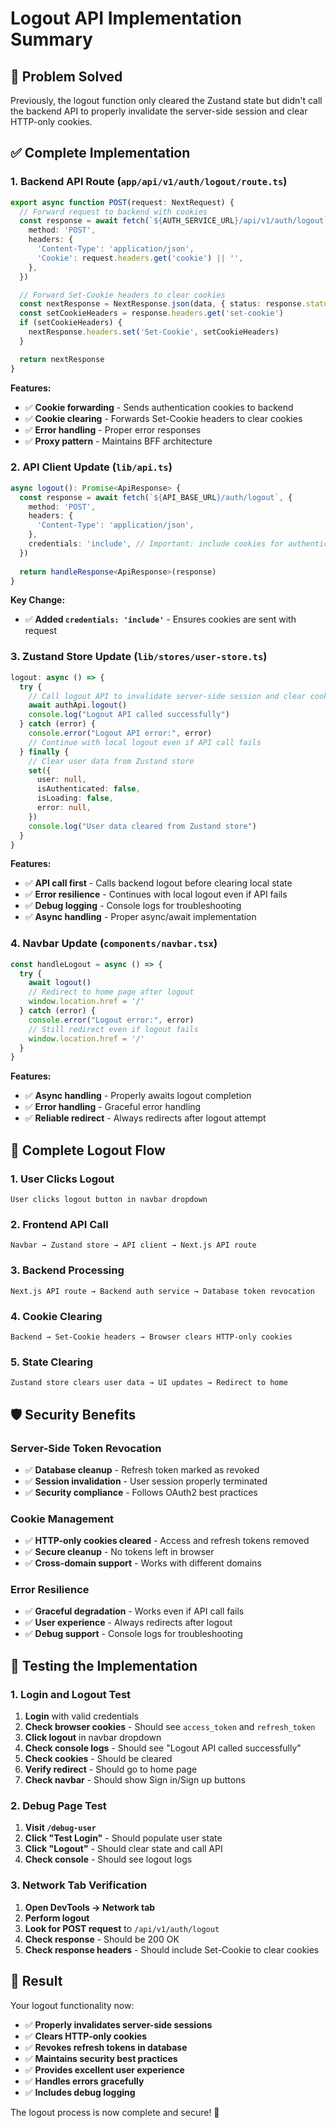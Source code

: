 # Logout API Implementation Summary

## 🎯 **Problem Solved**

Previously, the logout function only cleared the Zustand state but didn't call the backend API to properly invalidate the server-side session and clear HTTP-only cookies.

## ✅ **Complete Implementation**

### **1. Backend API Route** (`app/api/v1/auth/logout/route.ts`)
```typescript
export async function POST(request: NextRequest) {
  // Forward request to backend with cookies
  const response = await fetch(`${AUTH_SERVICE_URL}/api/v1/auth/logout`, {
    method: 'POST',
    headers: {
      'Content-Type': 'application/json',
      'Cookie': request.headers.get('cookie') || '',
    },
  })

  // Forward Set-Cookie headers to clear cookies
  const nextResponse = NextResponse.json(data, { status: response.status })
  const setCookieHeaders = response.headers.get('set-cookie')
  if (setCookieHeaders) {
    nextResponse.headers.set('Set-Cookie', setCookieHeaders)
  }

  return nextResponse
}
```

**Features:**
- ✅ **Cookie forwarding** - Sends authentication cookies to backend
- ✅ **Cookie clearing** - Forwards Set-Cookie headers to clear cookies
- ✅ **Error handling** - Proper error responses
- ✅ **Proxy pattern** - Maintains BFF architecture

### **2. API Client Update** (`lib/api.ts`)
```typescript
async logout(): Promise<ApiResponse> {
  const response = await fetch(`${API_BASE_URL}/auth/logout`, {
    method: 'POST',
    headers: {
      'Content-Type': 'application/json',
    },
    credentials: 'include', // Important: include cookies for authentication
  })
  
  return handleResponse<ApiResponse>(response)
}
```

**Key Change:**
- ✅ **Added `credentials: 'include'`** - Ensures cookies are sent with request

### **3. Zustand Store Update** (`lib/stores/user-store.ts`)
```typescript
logout: async () => {
  try {
    // Call logout API to invalidate server-side session and clear cookies
    await authApi.logout()
    console.log("Logout API called successfully")
  } catch (error) {
    console.error("Logout API error:", error)
    // Continue with local logout even if API call fails
  } finally {
    // Clear user data from Zustand store
    set({
      user: null,
      isAuthenticated: false,
      isLoading: false,
      error: null,
    })
    console.log("User data cleared from Zustand store")
  }
}
```

**Features:**
- ✅ **API call first** - Calls backend logout before clearing local state
- ✅ **Error resilience** - Continues with local logout even if API fails
- ✅ **Debug logging** - Console logs for troubleshooting
- ✅ **Async handling** - Proper async/await implementation

### **4. Navbar Update** (`components/navbar.tsx`)
```typescript
const handleLogout = async () => {
  try {
    await logout()
    // Redirect to home page after logout
    window.location.href = '/'
  } catch (error) {
    console.error("Logout error:", error)
    // Still redirect even if logout fails
    window.location.href = '/'
  }
}
```

**Features:**
- ✅ **Async handling** - Properly awaits logout completion
- ✅ **Error handling** - Graceful error handling
- ✅ **Reliable redirect** - Always redirects after logout attempt

## 🔄 **Complete Logout Flow**

### **1. User Clicks Logout**
```
User clicks logout button in navbar dropdown
```

### **2. Frontend API Call**
```
Navbar → Zustand store → API client → Next.js API route
```

### **3. Backend Processing**
```
Next.js API route → Backend auth service → Database token revocation
```

### **4. Cookie Clearing**
```
Backend → Set-Cookie headers → Browser clears HTTP-only cookies
```

### **5. State Clearing**
```
Zustand store clears user data → UI updates → Redirect to home
```

## 🛡️ **Security Benefits**

### **Server-Side Token Revocation**
- ✅ **Database cleanup** - Refresh token marked as revoked
- ✅ **Session invalidation** - User session properly terminated
- ✅ **Security compliance** - Follows OAuth2 best practices

### **Cookie Management**
- ✅ **HTTP-only cookies cleared** - Access and refresh tokens removed
- ✅ **Secure cleanup** - No tokens left in browser
- ✅ **Cross-domain support** - Works with different domains

### **Error Resilience**
- ✅ **Graceful degradation** - Works even if API call fails
- ✅ **User experience** - Always redirects after logout
- ✅ **Debug support** - Console logs for troubleshooting

## 🧪 **Testing the Implementation**

### **1. Login and Logout Test**
1. **Login** with valid credentials
2. **Check browser cookies** - Should see `access_token` and `refresh_token`
3. **Click logout** in navbar dropdown
4. **Check console logs** - Should see "Logout API called successfully"
5. **Check cookies** - Should be cleared
6. **Verify redirect** - Should go to home page
7. **Check navbar** - Should show Sign in/Sign up buttons

### **2. Debug Page Test**
1. **Visit `/debug-user`**
2. **Click "Test Login"** - Should populate user state
3. **Click "Logout"** - Should clear state and call API
4. **Check console** - Should see logout logs

### **3. Network Tab Verification**
1. **Open DevTools → Network tab**
2. **Perform logout**
3. **Look for POST request** to `/api/v1/auth/logout`
4. **Check response** - Should be 200 OK
5. **Check response headers** - Should include Set-Cookie to clear cookies

## 🎉 **Result**

Your logout functionality now:
- ✅ **Properly invalidates server-side sessions**
- ✅ **Clears HTTP-only cookies**
- ✅ **Revokes refresh tokens in database**
- ✅ **Maintains security best practices**
- ✅ **Provides excellent user experience**
- ✅ **Handles errors gracefully**
- ✅ **Includes debug logging**

The logout process is now complete and secure! 🚀
